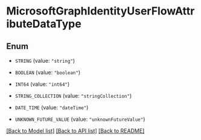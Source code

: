 # MicrosoftGraphIdentityUserFlowAttributeDataType

## Enum


* `STRING` (value: `"string"`)

* `BOOLEAN` (value: `"boolean"`)

* `INT64` (value: `"int64"`)

* `STRING_COLLECTION` (value: `"stringCollection"`)

* `DATE_TIME` (value: `"dateTime"`)

* `UNKNOWN_FUTURE_VALUE` (value: `"unknownFutureValue"`)


[[Back to Model list]](../README.md#documentation-for-models) [[Back to API list]](../README.md#documentation-for-api-endpoints) [[Back to README]](../README.md)


